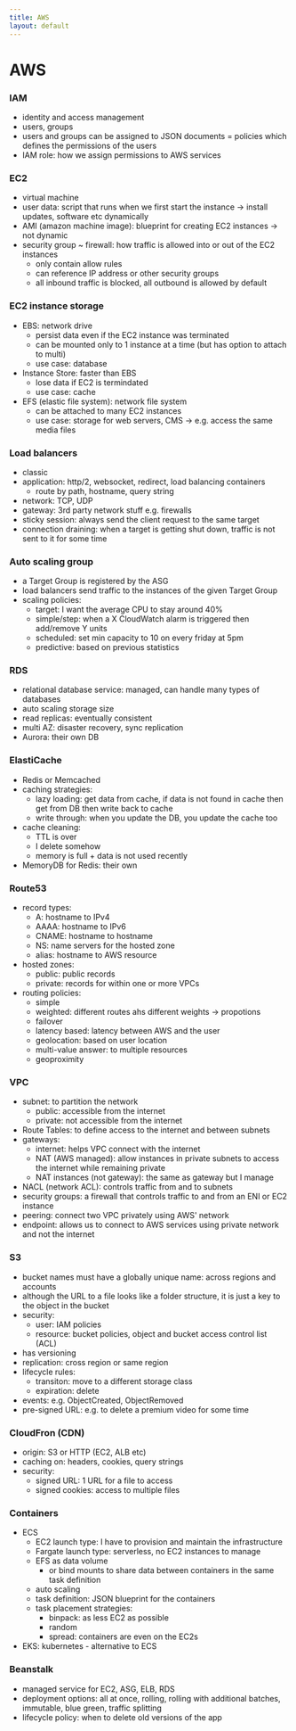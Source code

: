 ```yaml
---
title: AWS
layout: default
---
```


# AWS

### IAM
- identity and access management
- users, groups
- users and groups can be assigned to JSON documents = policies which defines the permissions of the users
- IAM role: how we assign permissions to AWS services

### EC2
- virtual machine
- user data: script that runs when we first start the instance -> install updates, software etc dynamically
- AMI (amazon machine image): blueprint for creating EC2 instances -> not dynamic
- security group ~ firewall: how traffic is allowed into or out of the EC2 instances
    - only contain allow rules
    - can reference IP address or other security groups
    - all inbound traffic is blocked, all outbound is allowed by default

### EC2 instance storage
- EBS: network drive
    - persist data even if the EC2 instance was terminated
    - can be mounted only to 1 instance at a time (but has option to attach to multi)
    - use case: database
- Instance Store: faster than EBS
    - lose data if EC2 is termindated
    - use case: cache
- EFS (elastic file system): network file system
    - can be attached to many EC2 instances
    - use case: storage for web servers, CMS -> e.g. access the same media files

### Load balancers
- classic
- application: http/2, websocket, redirect, load balancing containers
    - route by path, hostname, query string
- network: TCP, UDP
- gateway: 3rd party network stuff e.g. firewalls
- sticky session: always send the client request to the same target
- connection draining: when a target is getting shut down, traffic is not sent to it for some time

### Auto scaling group
- a Target Group is registered by the ASG
- load balancers send traffic to the instances of the given Target Group
- scaling policies:
    - target: I want the average CPU to stay around 40%
    - simple/step: when a X CloudWatch alarm is triggered then add/remove Y units
    - scheduled: set min capacity to 10 on every friday at 5pm
    - predictive: based on previous statistics

### RDS
- relational database service: managed, can handle many types of databases
- auto scaling storage size
- read replicas: eventually consistent
- multi AZ: disaster recovery, sync replication
- Aurora: their own DB

### ElastiCache
- Redis or Memcached
- caching strategies:
    - lazy loading: get data from cache, if data is not found in cache then get from DB then write back to cache
    - write through: when you update the DB, you update the cache too
- cache cleaning:
    - TTL is over
    - I delete somehow
    - memory is full + data is not used recently
- MemoryDB for Redis: their own

### Route53
- record types:
    - A: hostname to IPv4
    - AAAA: hostname to IPv6
    - CNAME: hostname to hostname
    - NS: name servers for the hosted zone
    - alias: hostname to AWS resource
- hosted zones:
    - public: public records
    - private: records for within one or more VPCs
- routing policies:
    - simple
    - weighted: different routes ahs different weights -> propotions
    - failover
    - latency based: latency between AWS and the user
    - geolocation: based on user location
    - multi-value answer: to multiple resources
    - geoproximity

### VPC
- subnet: to partition the network
    - public: accessible from the internet
    - private: not accessible from the internet
- Route Tables: to define access to the internet and between subnets
- gateways:
    - internet: helps VPC connect with the internet
    - NAT (AWS managed): allow instances in private subnets to access the internet while remaining private
    - NAT instances (not gateway): the same as gateway but I manage 
- NACL (network ACL): controls traffic from and to subnets
- security groups: a firewall that controls traffic to and from an ENI or EC2 instance
- peering: connect two VPC privately using AWS' network
- endpoint: allows us to connect to AWS services using private network and not the internet

### S3
- bucket names must have a globally unique name: across regions and accounts
- although the URL to a file looks like a folder structure, it is just a key to the object in the bucket
- security:
    - user: IAM policies
    - resource: bucket policies, object and bucket access control list (ACL)
- has versioning
- replication: cross region or same region
- lifecycle rules:
    - transiton: move to a different storage class
    - expiration: delete
- events: e.g. ObjectCreated, ObjectRemoved
- pre-signed URL: e.g. to delete a premium video for some time

### CloudFron (CDN)
- origin: S3 or HTTP (EC2, ALB etc)
- caching on: headers, cookies, query strings
- security:
    - signed URL: 1 URL for a file to access
    - signed cookies: access to multiple files

### Containers
- ECS
    - EC2 launch type: I have to provision and maintain the infrastructure
    - Fargate launch type: serverless, no EC2 instances to manage
    - EFS as data volume
        - or bind mounts to share data between containers in the same task definition
    - auto scaling
    - task definition: JSON blueprint for the containers
    - task placement strategies:
        - binpack: as less EC2 as possible
        - random
        - spread: containers are even on the EC2s
- EKS: kubernetes - alternative to ECS

### Beanstalk
- managed service for EC2, ASG, ELB, RDS
- deployment options: all at once, rolling, rolling with additional batches, immutable, blue green, traffic splitting
- lifecycle policy: when to delete old versions of the app
